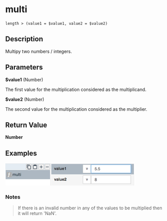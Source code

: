 # multi

	length > (value1 = $value1, value2 = $value2)

## Description

Multipy two numbers / integers.

## Parameters

**$value1** (Number)

The first value for the multiplication considered as the multiplicand.

**$value2** (Number)

The second value for the multiplication considered as the multiplier.

## Return Value

**Number**

## Examples

![](multi.png?raw=true)

### Notes
> If there is an invalid number in any of the values to be multiplied then it will return 'NaN'.

